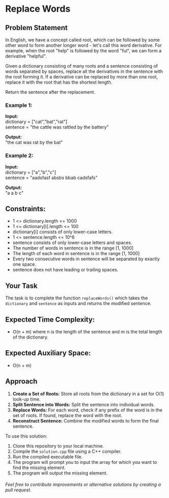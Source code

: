 # Replace Words

## Problem Statement

In English, we have a concept called root, which can be followed by some other word to form another longer word - let's call this word derivative. For example, when the root "help" is followed by the word "ful", we can form a derivative "helpful".

Given a dictionary consisting of many roots and a sentence consisting of words separated by spaces, replace all the derivatives in the sentence with the root forming it. If a derivative can be replaced by more than one root, replace it with the root that has the shortest length.

Return the sentence after the replacement.

### Example 1:

**Input:**  
dictionary = ["cat","bat","rat"]  
sentence = "the cattle was rattled by the battery"

**Output:**  
"the cat was rat by the bat"

### Example 2:

**Input:**  
dictionary = ["a","b","c"]  
sentence = "aadsfasf absbs bbab cadsfafs"

**Output:**  
"a a b c"

## Constraints:

- 1 <= dictionary.length <= 1000
- 1 <= dictionary[i].length <= 100
- dictionary[i] consists of only lower-case letters.
- 1 <= sentence.length <= 10^6
- sentence consists of only lower-case letters and spaces.
- The number of words in sentence is in the range [1, 1000]
- The length of each word in sentence is in the range [1, 1000]
- Every two consecutive words in sentence will be separated by exactly one space.
- sentence does not have leading or trailing spaces.

## Your Task

The task is to complete the function `replaceWords()` which takes the `dictionary` and `sentence` as inputs and returns the modified sentence.

## Expected Time Complexity:

- O(n + m) where n is the length of the sentence and m is the total length of the dictionary.

## Expected Auxiliary Space:

- O(n + m)

## Approach

1. **Create a Set of Roots:** Store all roots from the dictionary in a set for O(1) look-up time.
2. **Split Sentence into Words:** Split the sentence into individual words.
3. **Replace Words:** For each word, check if any prefix of the word is in the set of roots. If found, replace the word with the root.
4. **Reconstruct Sentence:** Combine the modified words to form the final sentence.


To use this solution:

1. Clone this repository to your local machine.
2. Compile the `solution.cpp` file using a C++ compiler.
3. Run the compiled executable file.
4. The program will prompt you to input the array for which you want to find the missing element.
5. The program will output the missing element.

###### Feel free to contribute improvements or alternative solutions by creating a pull request.

